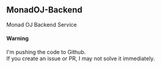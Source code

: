 ## MonadOJ-Backend
Monad OJ Backend Service

#### Warning
I'm pushing the code to Github.  
If you create an issue or PR, I may not solve it immediately.

